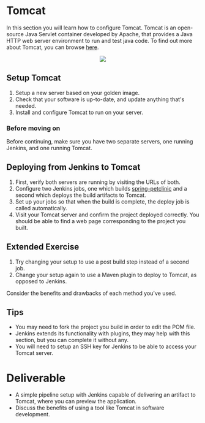# Tomcat
In this section you will learn how to configure Tomcat. Tomcat is an open-source Java Servlet container developed by Apache, that provides a Java HTTP web server environment to run and test java code. To find out more about Tomcat, you can browse [here](https://en.wikipedia.org/wiki/Apache_Tomcat).

<center>

  ![](../img/build.png)

</center>

## Setup Tomcat
1. Setup a new server based on your golden image.
2. Check that your software is up-to-date, and update anything that's needed.
3. Install and configure Tomcat to run on your server.

### Before moving on
Before continuing, make sure you have two separate servers, one running Jenkins, and one running Tomcat.

## Deploying from Jenkins to Tomcat
1. First, verify both servers are running by visiting the URLs of both.
2. Configure two Jenkins jobs, one which builds [spring-petclinic](https://github.com/liatrio/spring-petclinic) and a second which deploys the build artifacts to Tomcat.
3. Set up your jobs so that when the build is complete, the deploy job is called automatically.
4. Visit your Tomcat server and confirm the project deployed correctly. You should be able to find a web page corresponding to the project you built. 

## Extended Exercise
1. Try changing your setup to use a post build step instead of a second job.
2. Change your setup again to use a Maven plugin to deploy to Tomcat, as opposed to Jenkins.

Consider the benefits and drawbacks of each method you've used.

## Tips
- You may need to fork the project you build in order to edit the POM file.
- Jenkins extends its functionality with plugins, they may help with this section, but you can complete it without any.
- You will need to setup an SSH key for Jenkins to be able to access your Tomcat server.

# Deliverable
- A simple pipeline setup with Jenkins capable of delivering an artifact to Tomcat, where you can preview the application.
- Discuss the benefits of using a tool like Tomcat in software development.

